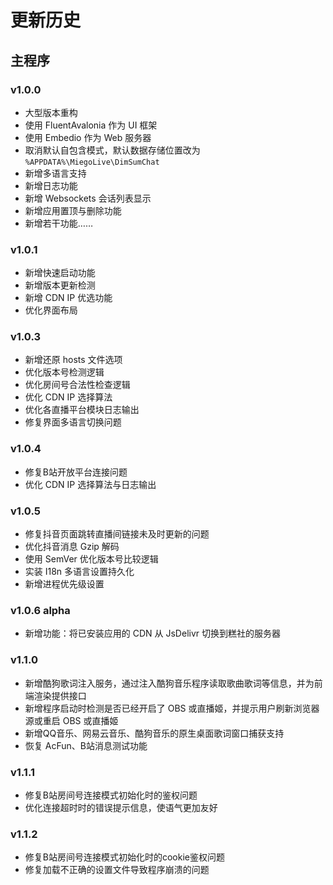# 更新历史

## 主程序

### v1.0.0

- 大型版本重构
- 使用 FluentAvalonia 作为 UI 框架
- 使用 Embedio 作为 Web 服务器
- 取消默认自包含模式，默认数据存储位置改为 `%APPDATA%\MiegoLive\DimSumChat`
- 新增多语言支持
- 新增日志功能
- 新增 Websockets 会话列表显示
- 新增应用置顶与删除功能
- 新增若干功能……

### v1.0.1

- 新增快速启动功能
- 新增版本更新检测
- 新增 CDN IP 优选功能
- 优化界面布局

### v1.0.3

- 新增还原 hosts 文件选项
- 优化版本号检测逻辑
- 优化房间号合法性检查逻辑
- 优化 CDN IP 选择算法
- 优化各直播平台模块日志输出
- 修复界面多语言切换问题

### v1.0.4

- 修复B站开放平台连接问题
- 优化 CDN IP 选择算法与日志输出

### v1.0.5

- 修复抖音页面跳转直播间链接未及时更新的问题
- 优化抖音消息 Gzip 解码
- 使用 SemVer 优化版本号比较逻辑
- 实装 I18n 多语言设置持久化
- 新增进程优先级设置

### v1.0.6 alpha

- 新增功能：将已安装应用的 CDN 从 JsDelivr 切换到糕社的服务器

### v1.1.0

- 新增酷狗歌词注入服务，通过注入酷狗音乐程序读取歌曲歌词等信息，并为前端渲染提供接口
- 新增程序启动时检测是否已经开启了 OBS 或直播姬，并提示用户刷新浏览器源或重启 OBS 或直播姬
- 新增QQ音乐、网易云音乐、酷狗音乐的原生桌面歌词窗口捕获支持
- 恢复 AcFun、B站消息测试功能

### v1.1.1

- 修复B站房间号连接模式初始化时的鉴权问题
- 优化连接超时时的错误提示信息，使语气更加友好

### v1.1.2

- 修复B站房间号连接模式初始化时的cookie鉴权问题
- 修复加载不正确的设置文件导致程序崩溃的问题